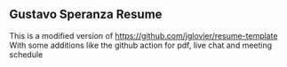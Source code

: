 Gustavo Speranza Resume
-------------------------
This is a modified version of https://github.com/jglovier/resume-template
With some additions like the github action for pdf, live chat and meeting schedule
